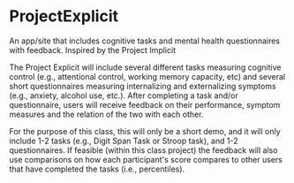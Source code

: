 # ProjectExplicit
An app/site that includes cognitive tasks and mental health questionnaires with feedback. Inspired by the Project Implicit 

The Project Explicit will include several different tasks measuring cognitive control (e.g., attentional control, working memory capacity, etc) and several short questionnaires measuring internalizing and externalizing symptoms (e.g., anxiety, alcohol use, etc.). After completing a task and/or questionnaire, users will receive feedback on their performance, symptom measures and the relation of the two with each other. 

For the purpose of this class, this will only be a short demo, and it will only include 1-2 tasks (e.g., Digit Span Task or Stroop task), and 1-2 questionnaires. If feasible (within this class project) the feedback will also use comparisons on how each participant's score compares to other users that have completed the tasks (i.e., percentiles). 
